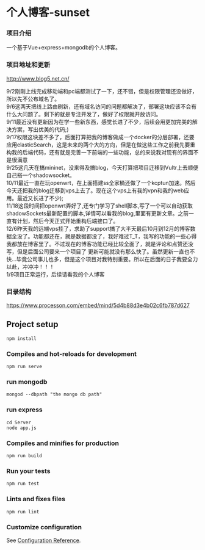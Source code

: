 # 个人博客-sunset

### 项目介绍
一个基于Vue+express+mongodb的个人博客。


### 项目地址和更新
http://www.blog5.net.cn/ 

9/2刚刚上线完成移动端和pc端都测试了一下，还不错，但是权限管理还没做好，所以先不公布域名了。  
9/6这两天把线上路由刷新，还有域名访问的问题都解决了，部署这块应该不会有什么大问题了。剩下的就是专注开发了，做好了权限就开放访问。  
9/11最近没有更新因为在学一些新东西，感觉长进了不少，后续会用更加完美的解决方案，写出优美的代码;)  
9/17权限这块差不多了，后面打算把我的博客做成一个docker的分层部署，还要应用elasticSearch，这是未来的两个大的方向，但是在做这些工作之前我先要重构我的后端代码，还有就是完善一下前端的一些功能，总的来说我对现有的界面不是很满意  
9/25这几天在搞mininet，没来得及搞blog，今天打算把项目迁移到Vultr上去顺便自己搭一个shadowsocket。  
10/11最近一直在玩openwrt，在上面搭建ss全家桶还做了一个kcptun加速。然后今天还把我的blog迁移到vps上去了。现在这个vps上有我的vpn和我的web应用。最近又长进了不少);  
11/18这段时间把openwrt弄好了,还专门学习了shell脚本,写了一个可以自动获取shadowSockets最新配置的脚本,详情可以看我的blog,里面有更新文章。之前一直有计划，然后今天正式开始重构后端接口了。  
12/6昨天我的远端vps挂了，求助了support搞了大半天最后10月到12月的博客数据全没了。功能都还在，就是数据都没了，我好难过T_T，我写的功能的一些心得我都放在博客里了。不过现在的博客功能已经比较全面了，就是评论和点赞还没写，但是后面公司要来一个项目了 更新可能就没有那么快了。虽然更新一直也不快...毕竟公司事儿也多，但是这个项目对我特别重要。所以在后面的日子我要全力以赴，冲冲冲！！！  
1/9项目正常运行，后续请看我的个人博客



### 目录结构
https://www.processon.com/embed/mind/5d4b88d3e4b02c6fb787d627

## Project setup
```
npm install
```

### Compiles and hot-reloads for development
```
npm run serve
```

### run mongodb
```
mongod --dbpath "the mongo db path"
```

### run express
 ```
 cd Server
 node app.js
 ```

### Compiles and minifies for production
```
npm run build
```

### Run your tests
```
npm run test
```

### Lints and fixes files
```
npm run lint
```

### Customize configuration
See [Configuration Reference](https://cli.vuejs.org/config/).
